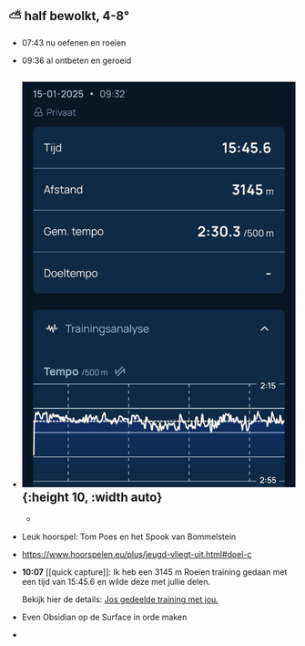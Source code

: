 ##  ⛅ half bewolkt, 4-8°
- 07:43 nu oefenen en roeien
- 09:36 al ontbeten en geroeid
- ![2025-01-15-09-37-12.jpeg](../assets/2025-01-15-09-37-12.jpeg){:height 10, :width auto}
	-
	-
- Leuk hoorspel: Tom Poes en het Spook van Bommelstein
- https://www.hoorspelen.eu/plus/jeugd-vliegt-uit.html#doel-c
- **10:07** [[quick capture]]: Ik heb een 3145 m Roeien training gedaan met een tijd van 15:45.6 en wilde deze met jullie delen.
  
  Bekijk hier de details: [Jos gedeelde training met jou.](https://log.concept2.com/share/1275681/96744039)
- Even Obsidian op de Surface in orde maken
-